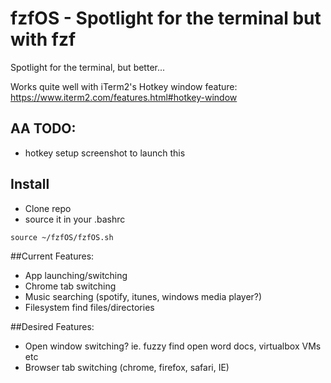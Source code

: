 # fzfOS - Spotlight for the terminal but with fzf

Spotlight for the terminal, but better...

Works quite well with iTerm2's Hotkey window feature: https://www.iterm2.com/features.html#hotkey-window
## AA TODO: 
- hotkey setup screenshot to launch this

## Install
- Clone repo
- source it in your .bashrc

```
source ~/fzfOS/fzfOS.sh
```

##Current Features:
- App launching/switching
- Chrome tab switching
- Music searching (spotify, itunes, windows media player?)
- Filesystem find files/directories

##Desired Features:
- Open window switching? ie. fuzzy find open word docs, virtualbox VMs etc
- Browser tab switching (chrome, firefox, safari, IE)


